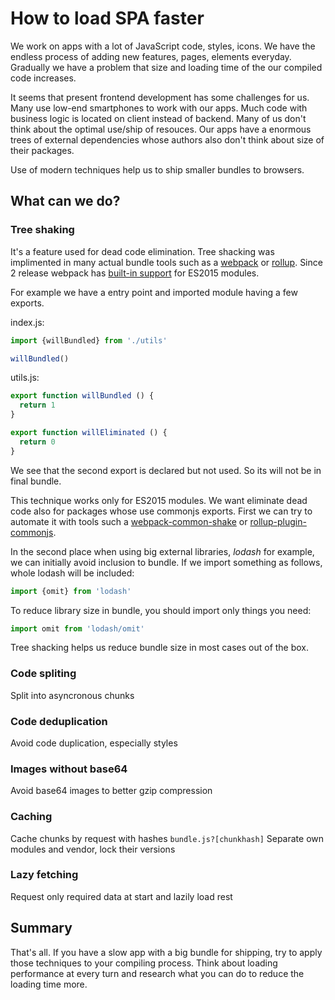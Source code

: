 # How to load SPA faster

<!-- _October 1, 2017_ -->

We work on apps with a lot of JavaScript code, styles, icons.
We have the endless process of adding new features, pages, elements everyday.
Gradually we have a problem that size and loading time of the our compiled code increases.

It seems that present frontend development has some challenges for us.
Many use low-end smartphones to work with our apps.
Much code with business logic is located on client instead of backend.
Many of us don't think about the optimal use/ship of resouces.
Our apps have a enormous trees of external dependencies whose authors also don't think about size of their packages.

Use of modern techniques help us to ship smaller bundles to browsers.

## What can we do?

### Tree shaking

It's a feature used for dead code elimination.
Tree shacking was implimented in many actual bundle tools such as a
[webpack](https://github.com/webpack/webpack) or
[rollup](https://github.com/rollup/rollup).
Since 2 release webpack has [built-in support](https://webpack.js.org/guides/tree-shaking/) for ES2015 modules.

For example we have a entry point and imported module having a few exports.

index.js:

```js
import {willBundled} from './utils'

willBundled()
```

utils.js:

```js
export function willBundled () {
  return 1
}

export function willEliminated () {
  return 0
}
```

We see that the second export is declared but not used.
So its will not be in final bundle.

This technique works only for ES2015 modules.
We want eliminate dead code also for packages whose use commonjs exports.
First we can try to automate it with tools such a
[webpack-common-shake](https://github.com/indutny/webpack-common-shake) or
[rollup-plugin-commonjs](https://github.com/rollup/rollup-plugin-commonjs).

In the second place when using big external libraries, _lodash_ for example, we can initially avoid inclusion to bundle.
If we import something as follows, whole lodash will be included:

```js
import {omit} from 'lodash'
```

To reduce library size in bundle, you should import only things you need:

```js
import omit from 'lodash/omit'
```

Tree shacking helps us reduce bundle size in most cases out of the box.

### Code spliting

Split into asyncronous chunks

### Code deduplication

Avoid code duplication, especially styles

### Images without base64

Avoid base64 images to better gzip compression

### Caching

Cache chunks by request with hashes `bundle.js?[chunkhash]`
Separate own modules and vendor, lock their versions

### Lazy fetching

Request only required data at start and lazily load rest

## Summary

That's all.
If you have a slow app with a big bundle for shipping, try to apply those techniques to your compiling process.
Think about loading performance at every turn and research what you can do to reduce the loading time more.
